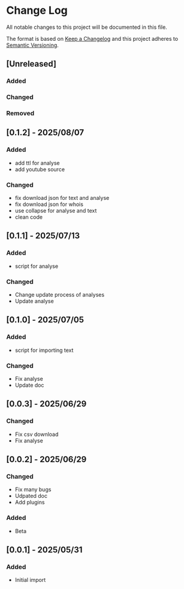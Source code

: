 # Change Log

All notable changes to this project will be documented in this file.

The format is based on [Keep a Changelog](http://keepachangelog.com/)
and this project adheres to [Semantic Versioning](http://semver.org/).

## [Unreleased]

### Added

### Changed

### Removed


## [0.1.2] - 2025/08/07

### Added

- add ttl for analyse
- add youtube source

### Changed

- fix download json for text and analyse
- fix download json for whois
- use collapse for analyse and text
- clean code


## [0.1.1] - 2025/07/13

### Added

- script for analyse

### Changed

- Change update process of analyses
- Update analyse


## [0.1.0] - 2025/07/05

### Added

- script for importing text

### Changed

- Fix analyse
- Update doc


## [0.0.3] - 2025/06/29

### Changed

- Fix csv download
- Fix analyse


## [0.0.2] - 2025/06/29

### Changed

- Fix many bugs
- Udpated doc
- Add plugins

### Added

- Beta


## [0.0.1] - 2025/05/31

### Added

- Initial import

